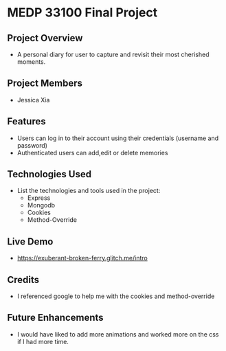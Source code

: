 # MEDP 33100 Final Project

## **Project Overview**

- A personal diary for user to capture and revisit their most cherished moments.

## **Project Members**

- Jessica Xia

## **Features**

- Users can log in to their account using their credentials (username and password)
- Authenticated users can add,edit or delete memories

## **Technologies Used**

- List the technologies and tools used in the project:
    - Express
    - Mongodb
    - Cookies
    - Method-Override
 
## **Live Demo**

- https://exuberant-broken-ferry.glitch.me/intro

## **Credits**

- I referenced google to help me with the cookies and method-override

## **Future Enhancements**

- I would have liked to add more animations and worked more on the css if I had more time.
